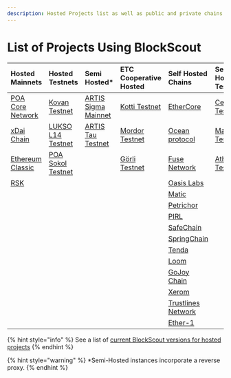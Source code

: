```yaml
---
description: Hosted Projects list as well as public and private chains using BlockScout
---
```


# List of Projects Using BlockScout

| **Hosted Mainnets** | **Hosted Testnets** | **Semi Hosted\*** | **ETC Cooperative Hosted** | **Self Hosted Chains**  | **Self-Hosted Testnets**  |
| :--- | :--- | :--- | :--- | :--- | :--- |
| [POA Core Network](https://blockscout.com/poa/core) | [Kovan Testnet](https://blockscout.com/eth/kovan) | [ARTIS Sigma Mainnet](https://blockscout.com/artis/sigma1) | [Kotti Testnet](http://kotti.etccoopexplorer.com/) | [EtherCore](https://explorer.ethercore.org/) | [Celo Testnet](https://baklava-blockscout.celo-testnet.org/) |
| [xDai Chain](https://blockscout.com/poa/dai) | [LUKSO L14 Testnet](https://blockscout.com/lukso/l14) | [ARTIS Tau Testnet](https://blockscout.com/artis/tau1) | [Mordor Testnet](http://mordor.etccoopexplorer.com/) | [Ocean protocol](https://submarine.oceanprotocol.com/) | [Matic Testnet](https://explorer.testnet2.matic.network/) |
| [Ethereum Classic](https://blockscout.com/etc/mainnet) | [POA Sokol Testnet](https://blockscout.com/poa/sokol) |  | [Görli  Testnet](http://goerli.etccoopexplorer.com/) | [Fuse Network](https://explorer.fusenet.io/) | [Athereum Testnet](http://athexplorer.ava.network/) |
| [RSK](https://blockscout.com/rsk/mainnet) |  |  |  | [Oasis Labs](https://blockexplorer.oasiscloud.io/) |  |
|  |  |  |  | [Matic](https://alpha-mainnet.explorer.matic.network) |  |
|  |  |  |  | [Petrichor](https://explorer.petrachor.com/) |  |
|  |  |  |  | [PIRL](http://pirl.es/) |  |
|  |  |  |  | [SafeChain](https://www.safechain.io/) |  |
|  |  |  |  | [SpringChain](https://springrole.com/) |  |
|  |  |  |  | [Tenda](https://tenda.network) |  |
|  |  |  |  | [Loom](https://basechain-blockexplorer.dappchains.com/) |  |
|  |  |  |  | [GoJoy Chain](https://gojoychain.com/) |  |
|  |  |  |  | [Xerom](https://blocks.xerom.org/) |  |
|  |  |  |  | [Trustlines Network](https://explore.tlbc.trustlines.foundation/) |  |
|  |  |  |  | [Ether-1](https://blocks.ether1.wattpool.net/) |  |

{% hint style="info" %}
See a list of [current BlockScout versions for hosted projects](../about/use-cases/hosted-blockscout.md)
{% endhint %}

{% hint style="warning" %}
\*Semi-Hosted instances incorporate a reverse proxy.
{% endhint %}

